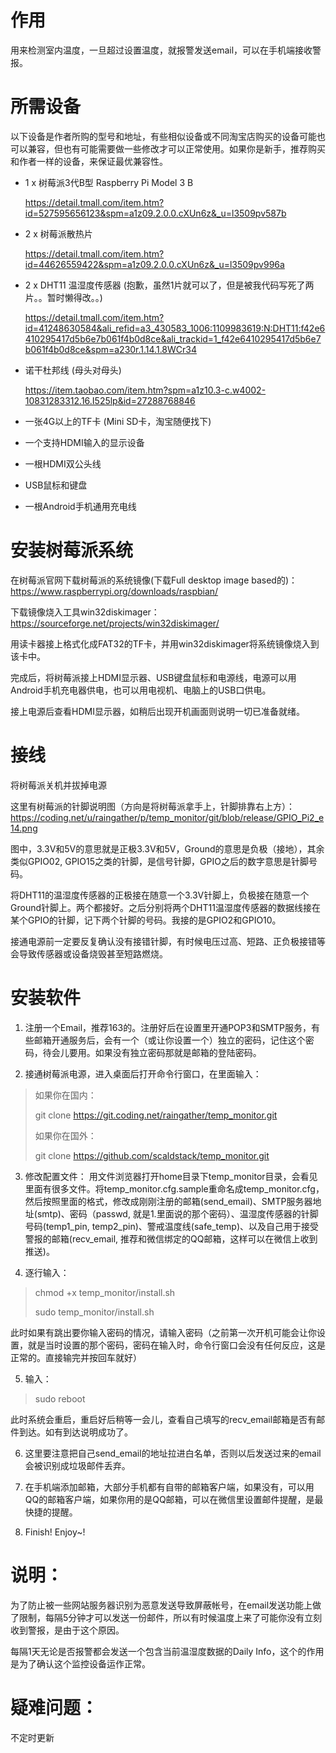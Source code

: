 # 作用
用来检测室内温度，一旦超过设置温度，就报警发送email，可以在手机端接收警报。


# 所需设备

以下设备是作者所购的型号和地址，有些相似设备或不同淘宝店购买的设备可能也可以兼容，但也有可能需要做一些修改才可以正常使用。如果你是新手，推荐购买和作者一样的设备，来保证最优兼容性。

* 1 x 树莓派3代B型 Raspberry Pi Model 3 B

    https://detail.tmall.com/item.htm?id=527595656123&spm=a1z09.2.0.0.cXUn6z&_u=l3509pv587b

* 2 x 树莓派散热片

    https://detail.tmall.com/item.htm?id=44626559422&spm=a1z09.2.0.0.cXUn6z&_u=l3509pv996a

* 2 x DHT11 温湿度传感器 (抱歉，虽然1片就可以了，但是被我代码写死了两片。。暂时懒得改。。)

    https://detail.tmall.com/item.htm?id=41248630584&ali_refid=a3_430583_1006:1109983619:N:DHT11:f42e6410295417d5b6e7b061f4b0d8ce&ali_trackid=1_f42e6410295417d5b6e7b061f4b0d8ce&spm=a230r.1.14.1.8WCr34

* 诺干杜邦线 (母头对母头)

    https://item.taobao.com/item.htm?spm=a1z10.3-c.w4002-10831283312.16.I525lp&id=27288768846

* 一张4G以上的TF卡 (Mini SD卡，淘宝随便找下)
* 一个支持HDMI输入的显示设备
* 一根HDMI双公头线
* USB鼠标和键盘
* 一根Android手机通用充电线


# 安装树莓派系统

在树莓派官网下载树莓派的系统镜像(下载Full desktop image based的)：
https://www.raspberrypi.org/downloads/raspbian/

下载镜像烧入工具win32diskimager：
https://sourceforge.net/projects/win32diskimager/

用读卡器接上格式化成FAT32的TF卡，并用win32diskimager将系统镜像烧入到该卡中。

完成后，将树莓派接上HDMI显示器、USB键盘鼠标和电源线，电源可以用Android手机充电器供电，也可以用电视机、电脑上的USB口供电。

接上电源后查看HDMI显示器，如稍后出现开机画面则说明一切已准备就绪。


# 接线

将树莓派关机并拔掉电源

这里有树莓派的针脚说明图（方向是将树莓派拿手上，针脚排靠右上方）：
https://coding.net/u/raingather/p/temp_monitor/git/blob/release/GPIO_Pi2_e14.png

图中，3.3V和5V的意思就是正极3.3V和5V，Ground的意思是负极（接地），其余类似GPIO02, GPIO15之类的针脚，是信号针脚，GPIO之后的数字意思是针脚号码。

将DHT11的温湿度传感器的正极接在随意一个3.3V针脚上，负极接在随意一个Ground针脚上。两个都接好。之后分别将两个DHT11温湿度传感器的数据线接在某个GPIO的针脚，记下两个针脚的号码。我接的是GPIO2和GPIO10。

接通电源前一定要反复确认没有接错针脚，有时候电压过高、短路、正负极接错等会导致传感器或设备烧毁甚至短路燃烧。


# 安装软件


1. 注册一个Email，推荐163的。注册好后在设置里开通POP3和SMTP服务，有些邮箱开通服务后，会有一个（或让你设置一个）独立的密码，记住这个密码，待会儿要用。如果没有独立密码那就是邮箱的登陆密码。

2. 接通树莓派电源，进入桌面后打开命令行窗口，在里面输入：

>如果你在国内：
>
> git clone https://git.coding.net/raingather/temp_monitor.git
>
>如果你在国外：
>
> git clone https://github.com/scaldstack/temp_monitor.git

3. 修改配置文件：
用文件浏览器打开home目录下temp_monitor目录，会看见里面有很多文件。将temp_monitor.cfg.sample重命名成temp_monitor.cfg，然后按照里面的格式，修改成刚刚注册的邮箱(send_email)、SMTP服务器地址(smtp)、密码（passwd, 就是1.里面说的那个密码）、温湿度传感器的针脚号码(temp1_pin, temp2_pin)、警戒温度线(safe_temp)、以及自己用于接受警报的邮箱(recv_email, 推荐和微信绑定的QQ邮箱，这样可以在微信上收到推送)。

4. 逐行输入：

> chmod +x temp_monitor/install.sh
>
> sudo temp_monitor/install.sh

此时如果有跳出要你输入密码的情况，请输入密码（之前第一次开机可能会让你设置，就是当时设置的那个密码，密码在输入时，命令行窗口会没有任何反应，这是正常的。直接输完并按回车就好）

5. 输入：

> sudo reboot

此时系统会重启，重启好后稍等一会儿，查看自己填写的recv_email邮箱是否有邮件到达。如有到达说明成功了。

6. 这里要注意把自己send_email的地址拉进白名单，否则以后发送过来的email会被识别成垃圾邮件丢弃。

7. 在手机端添加邮箱，大部分手机都有自带的邮箱客户端，如果没有，可以用QQ的邮箱客户端，如果你用的是QQ邮箱，可以在微信里设置邮件提醒，是最快捷的提醒。

8. Finish! Enjoy~!


# 说明：

为了防止被一些网站服务器识别为恶意发送导致屏蔽帐号，在email发送功能上做了限制，每隔5分钟才可以发送一份邮件，所以有时候温度上来了可能你没有立刻收到警报，是由于这个原因。

每隔1天无论是否报警都会发送一个包含当前温湿度数据的Daily Info，这个的作用是为了确认这个监控设备运作正常。


# 疑难问题：
不定时更新
